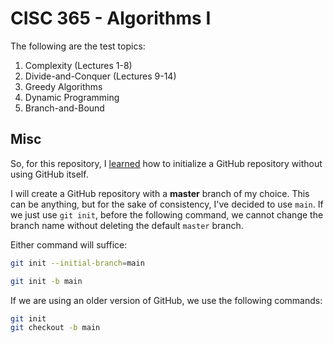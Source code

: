 # CISC 365 - Algorithms I 

The following are the test topics:
1. Complexity (Lectures 1-8)
2. Divide-and-Conquer (Lectures 9-14)
3. Greedy Algorithms 
4. Dynamic Programming
5. Branch-and-Bound

## Misc

So, for this repository, I [learned](https://stackoverflow.com/questions/42871542/how-can-i-create-a-git-repository-with-the-default-branch-name-other-than-maste) how to initialize a GitHub repository without using GitHub itself. 

I will create a GitHub repository with a **master** branch of my choice. This can be anything, but for the sake of consistency, I've decided to use ```main```. If we just use ```git init```, before the following command, we cannot change the branch name without deleting the default ```master``` branch.

Either command will suffice:

```bash
git init --initial-branch=main
```
```bash
git init -b main
```

If we are using an older version of GitHub, we use the following commands:

```bash
git init
git checkout -b main
```




